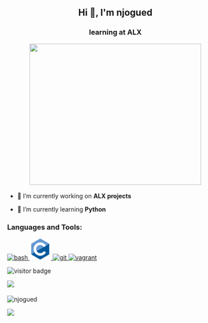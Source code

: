  <h2 align="center">Hi 👋, I'm njogued</h2>
<h3 align="center">learning at ALX</h3>
<div id="header" align="center">
<img src="https://media.giphy.com/media/MeJgB3yMMwIaHmKD4z/giphy.gif" width="400" height="328"/>
</div>

- 🔭 I’m currently working on **ALX projects**

- 🌱 I’m currently learning **Python**



</p>
<h3 align="left">Languages and Tools:</h3>
<p align="left"> <a href="https://www.gnu.org/software/bash/" target="_blank" rel="noreferrer"> <img src="https://www.vectorlogo.zone/logos/gnu_bash/gnu_bash-icon.svg" alt="bash" width="50" height="50"/> </a> <a href="https://www.cprogramming.com/" target="_blank" rel="noreferrer"> <img src="https://raw.githubusercontent.com/devicons/devicon/master/icons/c/c-original.svg" alt="c" width="50" height="50"/> </a> <a href="https://git-scm.com/" target="_blank" rel="noreferrer"> <img src="https://www.vectorlogo.zone/logos/git-scm/git-scm-icon.svg" alt="git" width="50" height="50"/> </a> <a href="https://www.vagrantup.com/" target="_blank" rel="noreferrer"> <img src="https://www.vectorlogo.zone/logos/vagrantup/vagrantup-icon.svg" alt="vagrant" width="50" height="50"/> </a> </p>

![visitor badge](https://visitor-badge.glitch.me/badge?page_id=https://github.com/njogued-badge&left_color=blue&right_color=green&left_text=njogued's%20Profile%20Visitors)

![](https://github-profile-summary-cards.vercel.app/api/cards/productive-time?username=njogued&theme=github_dark)

<p><img align="center" src="https://github-readme-streak-stats.herokuapp.com/?user=njogued&theme=github_dark" alt="njogued" /></p>

![](https://github-profile-summary-cards.vercel.app/api/cards/profile-details?username=njogued&theme=github_dark)
